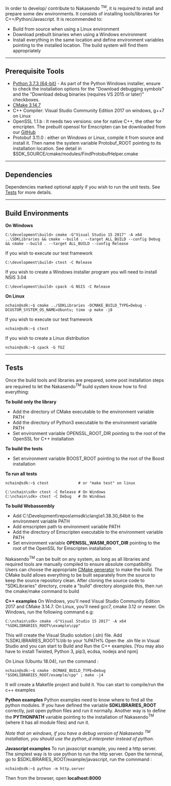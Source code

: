In order to develop/ contribute to Nakasendo <sup>TM</sup>, it is required to install and prepare some dev environments. It consists of installing tools/libraries for C++/Python/Javascript. It is recommended to:

- Build from source when using a Linux environment
- Download prebuilt binaries when using a Windows environment
- Install everything in the same location and define environment variables pointing to the installed location. The build system will find them appropriately

---

## Prerequisite Tools
- [Python 3.7.3 (64-bit)](https://www.python.org/downloads/release/python-374/) - 
As part of the Python Windows installer, ensure to check the installation options for the "Download debugging symbols" and the "Download debug binaries (requires VS 2015 or later)" checkboxes.
- [CMake 3.14.7](https://cmake.org/download/)
- C++ Compiler: Visual Studio Community Edition 2017 on windows, g++7 on Linux
- OpenSSL 1.1.b : It needs two versions: one for native C++, the other for emcripten. The prebuilt openssl for Emscripten can be downloaded from our [GitHub](https://github.com/nakasendo/nakasendo/releases)
- Protobuf 3.11.0 : either on Windows or Linux, compile it from source and install it. Then name the system variable Protobuf_ROOT pointing to its installation location. See detail in $SDK_SOURCE/cmake/modules/FindProtobufHelper.cmake

---

## Dependencies
Dependencies marked optional apply if you wish to run the unit tests. See [Tests](#Tests) for more details.

---

## Build Environments

**On Windows**
```console
C:\development\build> cmake -G"Visual Studio 15 2017" -A x64 ..\SDKLibraries && cmake --build . --target ALL_BUILD --config Debug && cmake --build . --target ALL_BUILD --config Release
```

If you wish to execute our test framework
```console 
C:\development\build> ctest -C Release
```

If you wish to create a Windows installer program you will need to install NSIS 3.04
```console 
C:\development\build> cpack -G NSIS -C Release
```

**On Linux**
```console
nchain@sdk:~$ cmake ../SDKLibraries -DCMAKE_BUILD_TYPE=Debug -DCUSTOM_SYSTEM_OS_NAME=Ubuntu; time -p make -j8
```

If you wish to execute our test framework
```console
nchain@sdk:~$ ctest
```

If you wish to create a Linux distribution
```console
nchain@sdk:~$ cpack -G TGZ
```

---

## Tests <a name="Tests"></a>

Once the build tools and libraries are prepared, some post installation steps are required to let the Nakasendo<sup>TM</sup> build system know how to find everything:

**To build only the library**

- Add the directory of CMake executable to the environment variable PATH
- Add the directory of Python3 executable to the environment variable PATH
- Set environment variable OPENSSL_ROOT_DIR pointing to the root of the OpenSSL for C++ installation

**To build the tests**

- Set environment variable BOOST_ROOT pointing to the root of the Boost installation

**To run all tests**
```console
nchain@sdk:~$ ctest             # or "make test" on linux

C:\nchain\sdk> ctest -C Release # On Windows
C:\nchain\sdk> ctest -C Debug   # On Windows
```

**To build Webassembly**

- Add C:\Development\repos\emsdk\clang\e1.38.30_64bit to the environment variable PATH
- Add emscripten path to environment variable PATH
- Add the directory of Emscripten executable to the environment variable PATH
- Set environment variable **OPENSSL_WASM_ROOT_DIR** pointing to the root of the OpenSSL for Emscripten installation

Nakasendo<sup>TM</sup> can be built on any system, as long as all libraries and required tools are manually compiled to ensure absolute compatibility. Users can choose the appropriate [CMake generator](https://cmake.org/cmake/help/v3.14/manual/cmake-generators.7.html) to make the build.
The CMake build allows everything to be built separately from the source to keep the source repository clean. After cloning the source code to "SDKLibraries" directory, create a "build" directory alongside this, then run the cmake/make command to build

**C++ examples**
On Windows, you'll need Visual Studio Community Edition 2017 and CMake 3.14.7. On Linux, you'll need gcc7, cmake 3.12 or newer.
On Windows, run the following command e.g:
```console
C:\nchain\sdk> cmake -G"Visual Studio 15 2017" -A x64 "%SDKLIBRARIES_ROOT%\example\cpp"
```
This will create the Visual Studio solution (.sln) file. 
Add %SDKLIBRARIES_ROOT%\lib to your %PATH%
Open the .sln file in Visual Studio and you can start to Build and Run the C++ examples.
[You may also have to install Twisted, Python 3, pip3, ecdsa, nodejs and npm]

On Linux (Ubuntu 18.04), run the command :
```console
nchain@sdk:~$ cmake -DCMAKE_BUILD_TYPE=Debug "$SDKLIBRARIES_ROOT/example/cpp" ; make -j4
```
It will create a Makefile project and build it. You can start to compile/run the c++ examples

**Python examples**
Python examples need to know where to find all the python modules.
If you have defined the variable **SDKLIBRARIES_ROOT** correctly, just open python files and run it normally.
Another way is to define the **PYTHONPATH** variable pointing to the installation of Nakasendo<sup>TM</sup> (where it has all module files) and run it.

_Note that on windows, if you have a debug version of Nakasendo <sup>TM</sup> installation, you should use the python_d interpreter instead of python._

**Javascript examples**
To run javascript example, you need a http server. The simplest way is to use python to run the http server.
Open the terminal, go to $SDKLIBRARIES_ROOT/example/javascript, run the comnmand :
```console
nchain@sdk:~$ python -m http.server
```
Then from the browser, open **localhost:8000**
